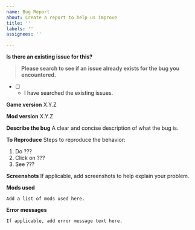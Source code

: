 ```yaml
---
name: Bug Report
about: Create a report to help us improve
title: ''
labels: ''
assignees: ''

---
```


**Is there an existing issue for this?**

> **Please search to see if an issue already exists for the bug you encountered.**

- [ ] - I have searched the existing issues.

**Game version**
X.Y.Z

**Mod version**
X.Y.Z

**Describe the bug**
A clear and concise description of what the bug is.

**To Reproduce**
Steps to reproduce the behavior:
1. Do ???
2. Click on ???
3. See ???

**Screenshots**
If applicable, add screenshots to help explain your problem.

**Mods used**

```text
Add a list of mods used here.
```

**Error messages**
```text
If applicable, add error message text here.
```
